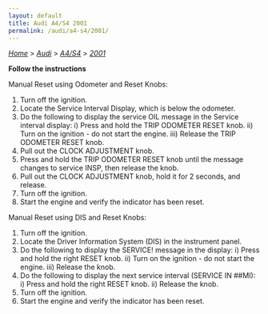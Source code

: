 ```yaml
---
layout: default
title: Audi A4/S4 2001
permalink: /audi/a4-s4/2001/
---
```

[*Home*](/) > [*Audi*](/audi/) > [*A4/S4*](/audi/a4-s4/) > [*2001*](/audi/a4-s4/2001/)

**Follow the instructions**

Manual Reset using Odometer and Reset Knobs:
1. Turn off the ignition.
2. Locate the Service Interval Display, which is below the odometer.
3. Do the following to display the service OIL message in the Service interval display:
  i) Press and hold the TRIP ODOMETER RESET knob.
  ii) Turn on the ignition - do not start the engine.
  iii) Release the TRIP ODOMETER RESET knob.
4. Pull out the CLOCK ADJUSTMENT knob.
5. Press and hold the TRIP ODOMETER RESET knob until the message changes to service INSP, then release the knob.
6. Pull out the CLOCK ADJUSTMENT knob, hold it for 2 seconds, and release.
7. Turn off the ignition.
8. Start the engine and verify the indicator has been reset.

Manual Reset using DIS and Reset Knobs:
1. Turn off the ignition.
2. Locate the Driver Information System (DIS) in the instrument panel.
3. Do the following to display the SERVICE! message in the display:
  i) Press and hold the right RESET knob.
  ii) Turn on the ignition - do not start the engine.
  iii) Release the knob.
4. Do the following to display the next service interval (SERVICE IN ##MI):
  i) Press and hold the right RESET knob.
  ii) Release the knob.
5. Turn off the ignition.
6. Start the engine and verify the indicator has been reset.